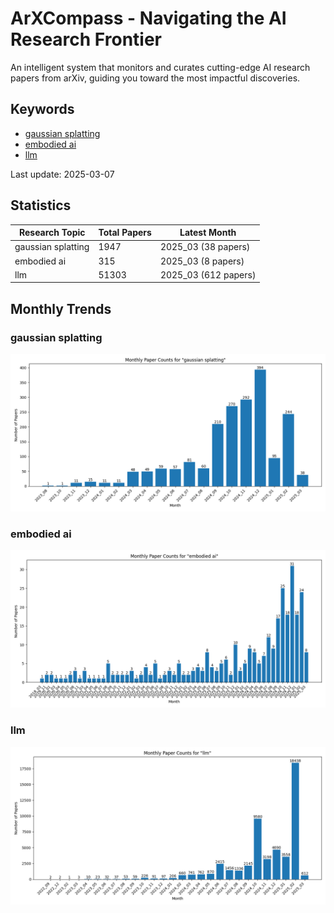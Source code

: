 # ArXCompass - Navigating the AI Research Frontier
An intelligent system that monitors and curates cutting-edge AI research papers from arXiv, guiding you toward the most impactful discoveries.

## Keywords

- [gaussian splatting](gaussian_splatting/)
- [embodied ai](embodied_ai/)
- [llm](llm/)

Last update: 2025-03-07

## Statistics

| Research Topic | Total Papers | Latest Month |
| --- | --- | --- |
| gaussian splatting | 1947 | 2025_03 (38 papers) |
| embodied ai | 315 | 2025_03 (8 papers) |
| llm | 51303 | 2025_03 (612 papers) |

## Monthly Trends

### gaussian splatting

![Monthly Paper Counts for gaussian splatting](gaussian_splatting/monthly_stats.png)

### embodied ai

![Monthly Paper Counts for embodied ai](embodied_ai/monthly_stats.png)

### llm

![Monthly Paper Counts for llm](llm/monthly_stats.png)

